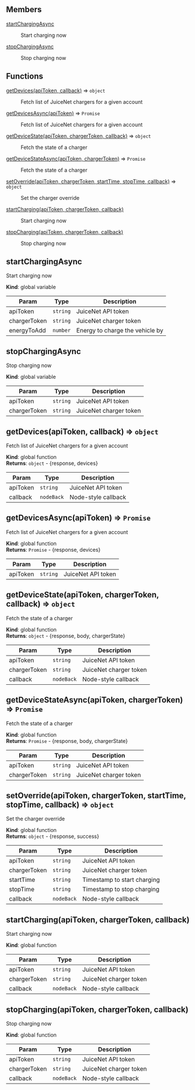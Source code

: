 ## Members

<dl>
<dt><a href="#startChargingAsync">startChargingAsync</a></dt>
<dd><p>Start charging now</p>
</dd>
<dt><a href="#stopChargingAsync">stopChargingAsync</a></dt>
<dd><p>Stop charging now</p>
</dd>
</dl>

## Functions

<dl>
<dt><a href="#getDevices">getDevices(apiToken, callback)</a> ⇒ <code>object</code></dt>
<dd><p>Fetch list of JuiceNet chargers for a given account</p>
</dd>
<dt><a href="#getDevicesAsync">getDevicesAsync(apiToken)</a> ⇒ <code>Promise</code></dt>
<dd><p>Fetch list of JuiceNet chargers for a given account</p>
</dd>
<dt><a href="#getDeviceState">getDeviceState(apiToken, chargerToken, callback)</a> ⇒ <code>object</code></dt>
<dd><p>Fetch the state of a charger</p>
</dd>
<dt><a href="#getDeviceStateAsync">getDeviceStateAsync(apiToken, chargerToken)</a> ⇒ <code>Promise</code></dt>
<dd><p>Fetch the state of a charger</p>
</dd>
<dt><a href="#setOverride">setOverride(apiToken, chargerToken, startTime, stopTime, callback)</a> ⇒ <code>object</code></dt>
<dd><p>Set the charger override</p>
</dd>
<dt><a href="#startCharging">startCharging(apiToken, chargerToken, callback)</a></dt>
<dd><p>Start charging now</p>
</dd>
<dt><a href="#stopCharging">stopCharging(apiToken, chargerToken, callback)</a></dt>
<dd><p>Stop charging now</p>
</dd>
</dl>

<a name="startChargingAsync"></a>

## startChargingAsync
Start charging now

**Kind**: global variable  

| Param | Type | Description |
| --- | --- | --- |
| apiToken | <code>string</code> | JuiceNet API token |
| chargerToken | <code>string</code> | JuiceNet charger token |
| energyToAdd | <code>number</code> | Energy to charge the vehicle by |

<a name="stopChargingAsync"></a>

## stopChargingAsync
Stop charging now

**Kind**: global variable  

| Param | Type | Description |
| --- | --- | --- |
| apiToken | <code>string</code> | JuiceNet API token |
| chargerToken | <code>string</code> | JuiceNet charger token |

<a name="getDevices"></a>

## getDevices(apiToken, callback) ⇒ <code>object</code>
Fetch list of JuiceNet chargers for a given account

**Kind**: global function  
**Returns**: <code>object</code> - {response, devices}  

| Param | Type | Description |
| --- | --- | --- |
| apiToken | <code>string</code> | JuiceNet API token |
| callback | <code>nodeBack</code> | Node-style callback |

<a name="getDevicesAsync"></a>

## getDevicesAsync(apiToken) ⇒ <code>Promise</code>
Fetch list of JuiceNet chargers for a given account

**Kind**: global function  
**Returns**: <code>Promise</code> - {response, devices}  

| Param | Type | Description |
| --- | --- | --- |
| apiToken | <code>string</code> | JuiceNet API token |

<a name="getDeviceState"></a>

## getDeviceState(apiToken, chargerToken, callback) ⇒ <code>object</code>
Fetch the state of a charger

**Kind**: global function  
**Returns**: <code>object</code> - {response, body, chargerState}  

| Param | Type | Description |
| --- | --- | --- |
| apiToken | <code>string</code> | JuiceNet API token |
| chargerToken | <code>string</code> | JuiceNet charger token |
| callback | <code>nodeBack</code> | Node-style callback |

<a name="getDeviceStateAsync"></a>

## getDeviceStateAsync(apiToken, chargerToken) ⇒ <code>Promise</code>
Fetch the state of a charger

**Kind**: global function  
**Returns**: <code>Promise</code> - {response, body, chargerState}  

| Param | Type | Description |
| --- | --- | --- |
| apiToken | <code>string</code> | JuiceNet API token |
| chargerToken | <code>string</code> | JuiceNet charger token |

<a name="setOverride"></a>

## setOverride(apiToken, chargerToken, startTime, stopTime, callback) ⇒ <code>object</code>
Set the charger override

**Kind**: global function  
**Returns**: <code>object</code> - {response, success}  

| Param | Type | Description |
| --- | --- | --- |
| apiToken | <code>string</code> | JuiceNet API token |
| chargerToken | <code>string</code> | JuiceNet charger token |
| startTime | <code>string</code> | Timestamp to start charging |
| stopTime | <code>string</code> | Timestamp to stop charging |
| callback | <code>nodeBack</code> | Node-style callback |

<a name="startCharging"></a>

## startCharging(apiToken, chargerToken, callback)
Start charging now

**Kind**: global function  

| Param | Type | Description |
| --- | --- | --- |
| apiToken | <code>string</code> | JuiceNet API token |
| chargerToken | <code>string</code> | JuiceNet charger token |
| callback | <code>nodeBack</code> | Node-style callback |

<a name="stopCharging"></a>

## stopCharging(apiToken, chargerToken, callback)
Stop charging now

**Kind**: global function  

| Param | Type | Description |
| --- | --- | --- |
| apiToken | <code>string</code> | JuiceNet API token |
| chargerToken | <code>string</code> | JuiceNet charger token |
| callback | <code>nodeBack</code> | Node-style callback |


